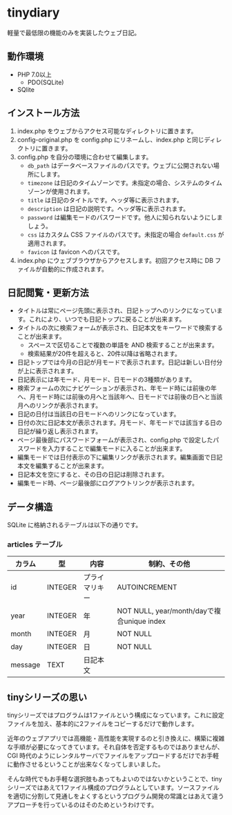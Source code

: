 # tinydiary

軽量で最低限の機能のみを実装したウェブ日記。

## 動作環境

* PHP 7.0以上
    - PDO(SQLite)
* SQlite

## インストール方法

1. index.php をウェブからアクセス可能なディレクトリに置きます。
2. config-original.php を config.php にリネームし、index.php と同じディレクトリに置きます。
3. config.php を自分の環境に合わせて編集します。
    - `db_path` はデータベースファイルのパスです。ウェブに公開されない場所にします。
    - `timezone` は日記のタイムゾーンです。未指定の場合、システムのタイムゾーンが使用されます。
    - `title` は日記のタイトルです。ヘッダ等に表示されます。
    - `description` は日記の説明です。ヘッダ等に表示されます。
    - `password` は編集モードのパスワードです。他人に知られないようにしましょう。
    - `css` はカスタム CSS ファイルのパスです。未指定の場合 `default.css` が適用されます。
    - `favicon` は favicon へのパスです。
4. index.php にウェブブラウザからアクセスします。初回アクセス時に DB ファイルが自動的に作成されます。

## 日記閲覧・更新方法

* タイトルは常にページ先頭に表示され、日記トップへのリンクになっています。これにより、いつでも日記トップに戻ることが出来ます。
* タイトルの次に検索フォームが表示され、日記本文をキーワードで検索することが出来ます。
  - スペースで区切ることで複数の単語を AND 検索することが出来ます。
  - 検索結果が20件を超えると、20件以降は省略されます。
* 日記トップでは今月の日記が月モードで表示されます。日記は新しい日付分が上に表示されます。
* 日記表示には年モード、月モード、日モードの3種類があります。
* 検索フォームの次にナビゲーションが表示され、年モード時には前後の年へ、月モード時には前後の月へと当該年へ、日モードでは前後の日へと当該月へのリンクが表示されます。
* 日記の日付は当該日の日モードへのリンクになっています。
* 日付の次に日記本文が表示されます。月モード、年モードでは該当する日の日記が繰り返し表示されます。
* ページ最後部にパスワードフォームが表示され、config.php で設定したパスワードを入力することで編集モードに入ることが出来ます。
* 編集モードでは日付表示の下に編集リンクが表示されます。編集画面で日記本文を編集することが出来ます。
* 日記本文を空にすると、その日の日記は削除されます。
* 編集モード時、ページ最後部にログアウトリンクが表示されます。

## データ構造

SQLite に格納されるテーブルは以下の通りです。

### articles テーブル

| カラム | 型 | 内容 | 制約、その他 |
|---|---|---|---|
| id | INTEGER | プライマリキー | AUTOINCREMENT |
| year | INTEGER | 年 | NOT NULL, year/month/dayで複合unique index |
| month | INTEGER | 月 | NOT NULL |
| day | INTEGER | 日 | NOT NULL |
| message | TEXT | 日記本文 | |

## tinyシリーズの思い

tinyシリーズではプログラムは1ファイルという構成になっています。これに設定ファイルを加え、基本的に2ファイルをコピーするだけで動作します。

近年のウェブアプリでは高機能・高性能を実現するのと引き換えに、構築に複雑な手順が必要になってきています。それ自体を否定するものではありませんが、CGI 時代のようにレンタルサーバでファイルをアップロードするだけでお手軽に動作させるということが出来なくなってしまいました。

そんな時代でもお手軽な選択肢もあってもよいのではないかということで、tiny シリーズではあえて1ファイル構成のプログラムとしています。ソースファイルを適切に分割して見通しをよくするというプログラム開発の常識とはあえて違うアプローチを行っているのはそのためというわけです。
